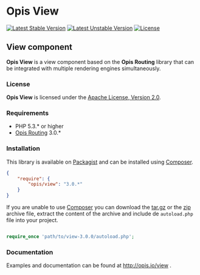 Opis View
=========
[![Latest Stable Version](https://poser.pugx.org/opis/view/version.png)](https://packagist.org/packages/opis/view)
[![Latest Unstable Version](https://poser.pugx.org/opis/view/v/unstable.png)](//packagist.org/packages/opis/view)
[![License](https://poser.pugx.org/opis/view/license.png)](https://packagist.org/packages/opis/view)

View component
--------------
**Opis View** is a view component based on the **Opis Routing** library that can be integrated with multiple rendering engines simultaneously.

### License

**Opis View** is licensed under the [Apache License, Version 2.0](http://www.apache.org/licenses/LICENSE-2.0). 

### Requirements

* PHP 5.3.* or higher
* [Opis Routing](http://www.opis.io/routing) 3.0.*

### Installation

This library is available on [Packagist](https://packagist.org/packages/opis/view) and can be installed using [Composer](http://getcomposer.org).

```json
{
    "require": {
        "opis/view": "3.0.*"
    }
}
```

If you are unable to use [Composer](http://getcomposer.org) you can download the
[tar.gz](https://github.com/opis/view/archive/3.0.0.tar.gz) or the [zip](https://github.com/opis/view/archive/3.0.0.zip)
archive file, extract the content of the archive and include de `autoload.php` file into your project. 

```php

require_once 'path/to/view-3.0.0/autoload.php';

```

### Documentation

Examples and documentation can be found at http://opis.io/view .